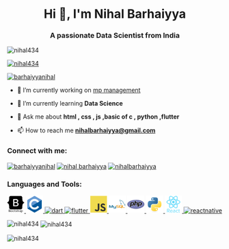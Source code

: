 <h1 align="center">Hi 👋, I'm Nihal Barhaiyya</h1>
<h3 align="center">A passionate Data Scientist from India</h3>

<p align="left"> <img src="https://komarev.com/ghpvc/?username=nihal434&label=Profile%20views&color=0e75b6&style=flat" alt="nihal434" /> </p>

<p align="left"> <a href="https://github.com/ryo-ma/github-profile-trophy"><img src="https://github-profile-trophy.vercel.app/?username=nihal434" alt="nihal434" /></a> </p>

<p align="left"> <a href="https://twitter.com/barhaiyyanihal" target="blank"><img src="https://img.shields.io/twitter/follow/barhaiyyanihal?logo=twitter&style=for-the-badge" alt="barhaiyyanihal" /></a> </p>

- 🔭 I’m currently working on [mp management](https://github.com/Nihal434/mp_management)

- 🌱 I’m currently learning **Data Science**

- 💬 Ask me about **html , css , js ,basic of c , python ,flutter**

- 📫 How to reach me **nihalbarhaiyya@gmail.com**

<h3 align="left">Connect with me:</h3>
<p align="left">
<a href="https://twitter.com/barhaiyyanihal" target="blank"><img align="center" src="https://raw.githubusercontent.com/rahuldkjain/github-profile-readme-generator/master/src/images/icons/Social/twitter.svg" alt="barhaiyyanihal" height="30" width="40" /></a>
<a href="https://fb.com/nihal barhaiyya" target="blank"><img align="center" src="https://raw.githubusercontent.com/rahuldkjain/github-profile-readme-generator/master/src/images/icons/Social/facebook.svg" alt="nihal barhaiyya" height="30" width="40" /></a>
<a href="https://instagram.com/nihalbarhaiyya" target="blank"><img align="center" src="https://raw.githubusercontent.com/rahuldkjain/github-profile-readme-generator/master/src/images/icons/Social/instagram.svg" alt="nihalbarhaiyya" height="30" width="40" /></a>
</p>

<h3 align="left">Languages and Tools:</h3>
<p align="left"> <a href="https://getbootstrap.com" target="_blank"> <img src="https://raw.githubusercontent.com/devicons/devicon/master/icons/bootstrap/bootstrap-plain-wordmark.svg" alt="bootstrap" width="40" height="40"/> </a> <a href="https://www.cprogramming.com/" target="_blank"> <img src="https://raw.githubusercontent.com/devicons/devicon/master/icons/c/c-original.svg" alt="c" width="40" height="40"/> </a> <a href="https://dart.dev" target="_blank"> <img src="https://www.vectorlogo.zone/logos/dartlang/dartlang-icon.svg" alt="dart" width="40" height="40"/> </a> <a href="https://flutter.dev" target="_blank"> <img src="https://www.vectorlogo.zone/logos/flutterio/flutterio-icon.svg" alt="flutter" width="40" height="40"/> </a> <a href="https://developer.mozilla.org/en-US/docs/Web/JavaScript" target="_blank"> <img src="https://raw.githubusercontent.com/devicons/devicon/master/icons/javascript/javascript-original.svg" alt="javascript" width="40" height="40"/> </a> <a href="https://www.mysql.com/" target="_blank"> <img src="https://raw.githubusercontent.com/devicons/devicon/master/icons/mysql/mysql-original-wordmark.svg" alt="mysql" width="40" height="40"/> </a> <a href="https://www.php.net" target="_blank"> <img src="https://raw.githubusercontent.com/devicons/devicon/master/icons/php/php-original.svg" alt="php" width="40" height="40"/> </a> <a href="https://www.python.org" target="_blank"> <img src="https://raw.githubusercontent.com/devicons/devicon/master/icons/python/python-original.svg" alt="python" width="40" height="40"/> </a> <a href="https://reactjs.org/" target="_blank"> <img src="https://raw.githubusercontent.com/devicons/devicon/master/icons/react/react-original-wordmark.svg" alt="react" width="40" height="40"/> </a> <a href="https://reactnative.dev/" target="_blank"> <img src="https://reactnative.dev/img/header_logo.svg" alt="reactnative" width="40" height="40"/> </a> </p>

<p><img align="left" src="https://github-readme-stats.vercel.app/api/top-langs?username=nihal434&show_icons=true&locale=en&layout=compact" alt="nihal434" /></p>

<p>&nbsp;<img align="center" src="https://github-readme-stats.vercel.app/api?username=nihal434&show_icons=true&locale=en" alt="nihal434" /></p>

<p><img align="center" src="https://github-readme-streak-stats.herokuapp.com/?user=nihal434&" alt="nihal434" /></p>

